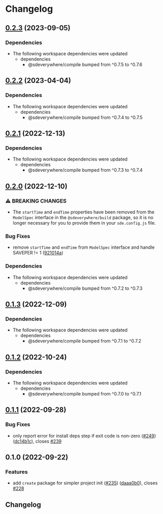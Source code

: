# Changelog

## [0.2.3](https://github.com/climateinteractive/SDEverywhere/compare/create-v0.2.2...create-v0.2.3) (2023-09-05)

### Dependencies

* The following workspace dependencies were updated
  * dependencies
    * @sdeverywhere/compile bumped from ^0.7.5 to ^0.7.6

## [0.2.2](https://github.com/climateinteractive/SDEverywhere/compare/create-v0.2.1...create-v0.2.2) (2023-04-04)

### Dependencies

* The following workspace dependencies were updated
  * dependencies
    * @sdeverywhere/compile bumped from ^0.7.4 to ^0.7.5

## [0.2.1](https://github.com/climateinteractive/SDEverywhere/compare/create-v0.2.0...create-v0.2.1) (2022-12-13)

### Dependencies

* The following workspace dependencies were updated
  * dependencies
    * @sdeverywhere/compile bumped from ^0.7.3 to ^0.7.4

## [0.2.0](https://github.com/climateinteractive/SDEverywhere/compare/create-v0.1.3...create-v0.2.0) (2022-12-10)


### ⚠ BREAKING CHANGES

* The `startTime` and `endTime` properties have been removed from the `ModelSpec` interface in the `@sdeverywhere/build` package, so it is no longer necessary for you to provide them in your `sde.config.js` file.

### Bug Fixes

* remove `startTime` and `endTime` from `ModelSpec` interface and handle SAVEPER != 1 ([921014a](https://github.com/climateinteractive/SDEverywhere/commit/921014aeeda646a130ac324823ab5633d6abcdfa))


### Dependencies

* The following workspace dependencies were updated
  * dependencies
    * @sdeverywhere/compile bumped from ^0.7.2 to ^0.7.3

## [0.1.3](https://github.com/climateinteractive/SDEverywhere/compare/create-v0.1.2...create-v0.1.3) (2022-12-09)

### Dependencies

* The following workspace dependencies were updated
  * dependencies
    * @sdeverywhere/compile bumped from ^0.7.1 to ^0.7.2

## [0.1.2](https://github.com/climateinteractive/SDEverywhere/compare/create-v0.1.1...create-v0.1.2) (2022-10-24)

### Dependencies

* The following workspace dependencies were updated
  * dependencies
    * @sdeverywhere/compile bumped from ^0.7.0 to ^0.7.1

## [0.1.1](https://github.com/climateinteractive/SDEverywhere/compare/create-v0.1.0...create-v0.1.1) (2022-09-28)


### Bug Fixes

* only report error for install deps step if exit code is non-zero ([#249](https://github.com/climateinteractive/SDEverywhere/issues/249)) ([dc14b1c](https://github.com/climateinteractive/SDEverywhere/commit/dc14b1cbcc5119e08c4878ecdc5d133e74acacfa)), closes [#239](https://github.com/climateinteractive/SDEverywhere/issues/239)

## 0.1.0 (2022-09-22)


### Features

* add `create` package for simpler project init ([#235](https://github.com/climateinteractive/SDEverywhere/issues/235)) ([daaa0b0](https://github.com/climateinteractive/SDEverywhere/commit/daaa0b0ae670b51ea92ef0ec4893d11dfa05d3f1)), closes [#228](https://github.com/climateinteractive/SDEverywhere/issues/228)

## Changelog

